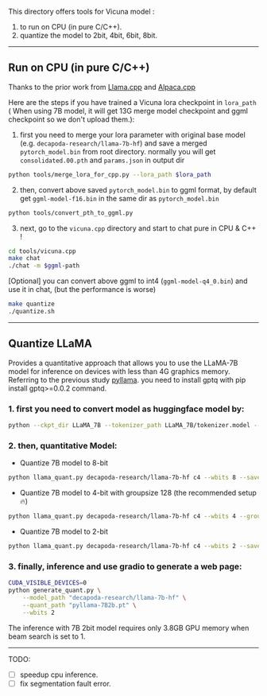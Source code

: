 This directory offers tools for Vicuna model :
1. to run on CPU (in pure C/C++).
2. quantize the model to 2bit, 4bit, 6bit, 8bit.
---
## Run on CPU (in pure C/C++)
Thanks to the prior work from [Llama.cpp](https://github.com/ggerganov/llama.cpp) and [Alpaca.cpp](https://github.com/antimatter15/alpaca.cpp)

Here are the steps if you have trained a Vicuna lora checkpoint in `lora_path` ( When using 7B model, it will get 13G merge model checkpoint and ggml checkpoint so we don't upload them.):

1. first you need to merge your lora parameter with original base model (e.g. `decapoda-research/llama-7b-hf`) and save a merged `pytorch_model.bin` from root directory. normally you will get `consolidated.00.pth` and `params.json` in output dir
```bash 
python tools/merge_lora_for_cpp.py --lora_path $lora_path
```
2. then, convert above saved `pytorch_model.bin` to ggml format, by default get `ggml-model-f16.bin` in the same dir as `pytorch_model.bin`
```bash
python tools/convert_pth_to_ggml.py 
```
3. next, go to the `vicuna.cpp` directory and start to chat pure in CPU & C++ !
```bash
cd tools/vicuna.cpp
make chat
./chat -m $ggml-path
```
[Optional] you can convert above ggml to int4 (`ggml-model-q4_0.bin`) and use it in chat,  (but the performance is worse)
```bash
make quantize
./quantize.sh
```
---
## Quantize LLaMA
Provides a quantitative approach that allows you to use the LLaMA-7B model for inference on devices with less than 4G graphics memory.
Referring to the previous study [pyllama](https://github.com/juncongmoo/pyllama).
you need to install gptq with pip install gptq>=0.0.2 command.
### 1. first you need to convert model as huggingface model  by:
```bash 
python --ckpt_dir LLaMA_7B --tokenizer_path LLaMA_7B/tokenizer.model --output_dir LLaMA_7B_hf --to hf
```
### 2. then, quantitative Model:
- Quantize 7B model to 8-bit
```bash
python llama_quant.py decapoda-research/llama-7b-hf c4 --wbits 8 --save pyllama-7B8b.pt
```

- Quantize 7B model to 4-bit with groupsize 128 (the recommended setup 🔥)
```bash
python llama_quant.py decapoda-research/llama-7b-hf c4 --wbits 4 --groupsize 128 --save pyllama-7B4b.pt
```

- Quantize 7B model to 2-bit
```bash
python llama_quant.py decapoda-research/llama-7b-hf c4 --wbits 2 --save pyllama-7B2b.pt
```
### 3. finally, inference and use gradio to generate a web page:
```bash
CUDA_VISIBLE_DEVICES=0
python generate_quant.py \
    --model_path "decapoda-research/llama-7b-hf" \
    --quant_path "pyllama-7B2b.pt" \
    --wbits 2
```

The inference with 7B 2bit model requires only 3.8GB GPU memory when beam search is set to  1.

---
TODO:
- [ ] speedup cpu inference.
- [ ] fix segmentation fault error.